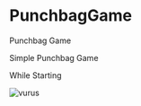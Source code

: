 # PunchbagGame
Punchbag Game

Simple Punchbag Game

While Starting




![vurus](https://user-images.githubusercontent.com/35347062/59955271-e71b3700-9491-11e9-8cf1-b38e64be0974.PNG)



 
